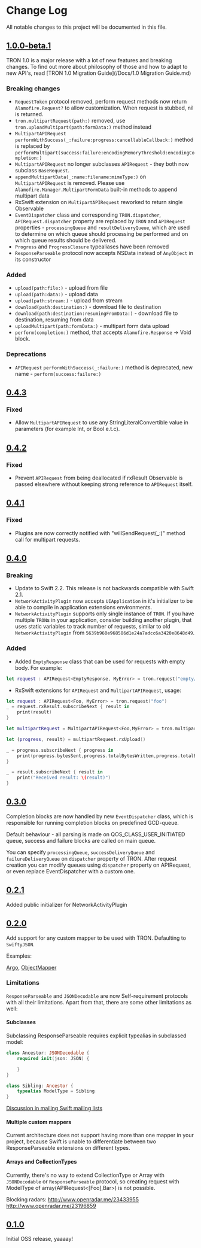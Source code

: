 # Change Log
All notable changes to this project will be documented in this file.

## [1.0.0-beta.1](https://github.com/MLSDev/TRON/releases/tag/1.0.0-beta.1)

TRON 1.0 is a major release with a lot of new features and breaking changes. To find out more about philosophy of those and how to adapt to new API's, read [TRON 1.0 Migration Guide](/Docs/1.0 Migration Guide.md)

### Breaking changes

* `RequestToken` protocol removed, perform request methods now return `Alamofire.Request?` to allow customization. When request is stubbed, nil is returned.
* `tron.multipartRequest(path:)` removed, use `tron.uploadMultipart(path:formData:)` method instead
* `MultipartAPIRequest` `performWithSuccess(_:failure:progress:cancellableCallback:)` method is replaced by `performMultipart(success:failure:encodingMemoryThreshold:encodingCompletion:)`
* `MultipartAPIRequest` no longer subclasses `APIRequest` - they both now subclass `BaseRequest`.
* `appendMultipartData(_:name:filename:mimeType:)` on `MultipartAPIRequest` is removed. Please use `Alamofire.Manager.MultipartFormData` built-in methods to append multipart data
* RxSwift extension on `MultipartAPIRequest` reworked to return single Observable<ModelType>
* `EventDispatcher` class and corresponding `TRON.dispatcher`, `APIRequest.dispatcher` property are replaced by `TRON` and `APIRequest` properties - `processingQueue` and `resultDeliveryQueue`, which are used to determine on which queue should processing be performed and on which queue results should be delivered.
* `Progress` and `ProgressClosure` typealiases have been removed
* `ResponseParseable` protocol now accepts NSData instead of `AnyObject` in its constructor

### Added

* `upload(path:file:)` - upload from file
* `upload(path:data:)` - upload data
* `upload(path:stream:)` - upload from stream
* `download(path:destination:)` - download file to destination
* `download(path:destination:resumingFromData:)` - download file to destination, resuming from data
* `uploadMultipart(path:formData:)` - multipart form data upload
* `perform(completion:)` method, that accepts `Alamofire.Response` -> Void block.

### Deprecations

* `APIRequest` `performWithSuccess(_:failure:)` method is deprecated, new name - `perform(success:failure:)`

## [0.4.3](https://github.com/MLSDev/TRON/releases/tag/0.4.3)

### Fixed

* Allow `MultipartAPIRequest` to use any StringLiteralConvertible value in parameters (for example Int, or Bool e.t.c).

## [0.4.2](https://github.com/MLSDev/TRON/releases/tag/0.4.2)

### Fixed

* Prevent `APIRequest` from being deallocated if rxResult Observable is passed elsewhere without keeping strong reference to `APIRequest` itself.

## [0.4.1](https://github.com/MLSDev/TRON/releases/tag/0.4.1)

### Fixed

* Plugins are now correctly notified with "willSendRequest(_:)" method call for multipart requests.

## [0.4.0](https://github.com/MLSDev/TRON/releases/tag/0.4.0)

### Breaking

* Update to Swift 2.2. This release is not backwards compatible with Swift 2.1.
* `NetworkActivityPlugin` now accepts `UIApplication` in it's initializer to be able to compile in application extensions environments.
* `NetworkActivityPlugin` supports only single instance of `TRON`. If you have multiple `TRON`s in your application, consider building another plugin, that uses static variables to track number of requests, similar to old `NetworkActivityPlugin` from `5639b960e968586d1e24a7adcc6a3420e8648d49`.

### Added

* Added `EmptyResponse` class that can be used for requests with empty body. For example:

```swift
let request : APIRequest<EmptyResponse, MyError> = tron.request("empty/response")
```

* RxSwift extensions for `APIRequest` and `MultipartAPIRequest`, usage:

```swift
let request : APIRequest<Foo, MyError> = tron.request("foo")
_ = request.rxResult.subscribeNext { result in
    print(result)
}
```

```swift
let multipartRequest = MultipartAPIRequest<Foo,MyError> = tron.multipartRequest("foo")

let (progress, result) = multipartRequest.rxUpload()

_ = progress.subscribeNext { progress in
    print(progress.bytesSent,progress.totalBytesWritten,progress.totalBytesExpectedToWrite)
}

_ = result.subscribeNext { result in
    print("Received result: \(result)")
}
```

## [0.3.0](https://github.com/MLSDev/TRON/releases/tag/0.3.0)

Completion blocks are now handled by new `EventDispatcher` class, which is responsible for running completion blocks on predefined GCD-queue.

Default behaviour - all parsing is made on QOS_CLASS_USER_INITIATED queue, success and failure blocks are called on main queue.

You can specify `processingQueue`, `successDeliveryQueue` and `failureDeliveryQueue` on `dispatcher` property of TRON. After request creation you can modify queues using `dispatcher` property on APIRequest, or even replace EventDispatcher with a custom one.

## [0.2.1](https://github.com/MLSDev/TRON/releases/tag/0.2.1)

Added public initializer for NetworkActivityPlugin

## [0.2.0](https://github.com/MLSDev/TRON/releases/tag/0.2.0)

Add support for any custom mapper to be used with TRON. Defaulting to `SwiftyJSON`.

Examples:

[Argo](https://github.com/MLSDev/TRON/blob/master/Custom%20mappers/Argo.playground/Contents.swift), [ObjectMapper](https://github.com/MLSDev/TRON/blob/support_custom_mappers/Custom%20mappers/ObjectMapper.playground/Contents.swift)

### Limitations

`ResponseParseable` and `JSONDecodable` are now Self-requirement protocols with all their limitations. Apart from that, there are some other limitations as well:

#### Subclasses

Subclassing ResponseParseable requires explicit typealias in subclassed model:

```swift
class Ancestor: JSONDecodable {
    required init(json: JSON) {

    }
}

class Sibling: Ancestor {
    typealias ModelType = Sibling
}
```

[Discussion in mailing Swift mailing lists](https://lists.swift.org/pipermail/swift-evolution/Week-of-Mon-20151228/004645.html)

#### Multiple custom mappers

Current architecture does not support having more than one mapper in your project, because Swift is unable to differentiate between two ResponseParseable extensions on different types.

#### Arrays and CollectionTypes

Currently, there's no way to extend CollectionType or Array with `JSONDecodable` or `ResponseParseable` protocol, so creating request with ModelType of array(APIRequest<[Foo],Bar>) is not possible.

Blocking radars:
http://www.openradar.me/23433955
http://www.openradar.me/23196859

## [0.1.0](https://github.com/MLSDev/TRON/releases/tag/0.1.0)

Initial OSS release, yaaaay!
